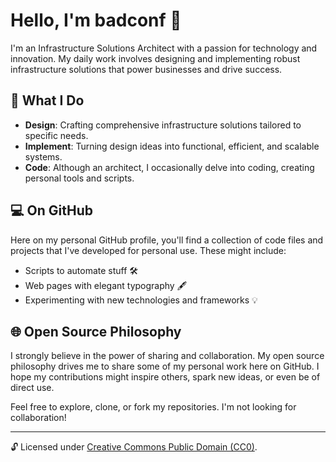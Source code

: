 # Hello, I'm badconf 👋

I'm an Infrastructure Solutions Architect with a passion for technology and innovation. My daily work involves designing and implementing robust infrastructure solutions that power businesses and drive success.

## 🌟 What I Do

- **Design**: Crafting comprehensive infrastructure solutions tailored to specific needs.
- **Implement**: Turning design ideas into functional, efficient, and scalable systems.
- **Code**: Although an architect, I occasionally delve into coding, creating personal tools and scripts.

## 💻 On GitHub

Here on my personal GitHub profile, you'll find a collection of code files and projects that I've developed for personal use. These might include:

- Scripts to automate stuff 🛠️
- Web pages with elegant typography 🖋️
- Experimenting with new technologies and frameworks 💡

## 🌐 Open Source Philosophy

I strongly believe in the power of sharing and collaboration. My open source philosophy drives me to share some of my personal work here on GitHub. I hope my contributions might inspire others, spark new ideas, or even be of direct use.

Feel free to explore, clone, or fork my repositories. I'm not looking for collaboration!

---

🔓 Licensed under [Creative Commons Public Domain (CC0)](LICENSE.md).
